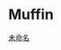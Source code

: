 # Muffin
[未命名](https://user-images.githubusercontent.com/62286865/140613024-4309501c-a396-4864-b5a3-6d8c206f8381.png)
